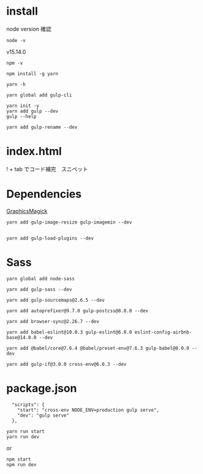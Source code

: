 # install

node version 確認

```
node -v
```

v15.14.0

```
npm -v
```

```
npm install -g yarn
```

```
yarn -h
```

```
yarn global add gulp-cli
```

```
yarn init -y
yarn add gulp --dev
gulp --help
```

```
yarn add gulp-rename --dev
```

# index.html

! + tab でコード補完　スニペット

# Dependencies

[GraphicsMagick](https://www.npmjs.com/package/gulp-gm)

```
yarn add gulp-image-resize gulp-imagemin --dev


yarn add gulp-load-plugins --dev
```

# Sass

```
yarn global add node-sass
```

```
yarn add gulp-sass --dev
```

```
yarn add gulp-sourcemaps@2.6.5 --dev
```

```
yarn add autoprefixer@9.7.0 gulp-postcss@8.0.0 --dev
```

```
yarn add browser-sync@2.26.7 --dev
```

```
yarn add babel-eslint@10.0.3 gulp-eslint@6.0.0 eslint-config-airbnb-base@14.0.0 --dev
```

```
yarn add @babel/core@7.6.4 @babel/preset-env@7.6.3 gulp-babel@8.0.0 --dev
```

```
yarn add gulp-if@3.0.0 cross-env@6.0.3 --dev
```

# package.json

```
  "scripts": {
    "start": "cross-env NODE_ENV=production gulp serve",
    "dev": "gulp serve"
  },
```

```
yarn run start
yarn run dev
```

or

```
npm start
npm run dev
```
